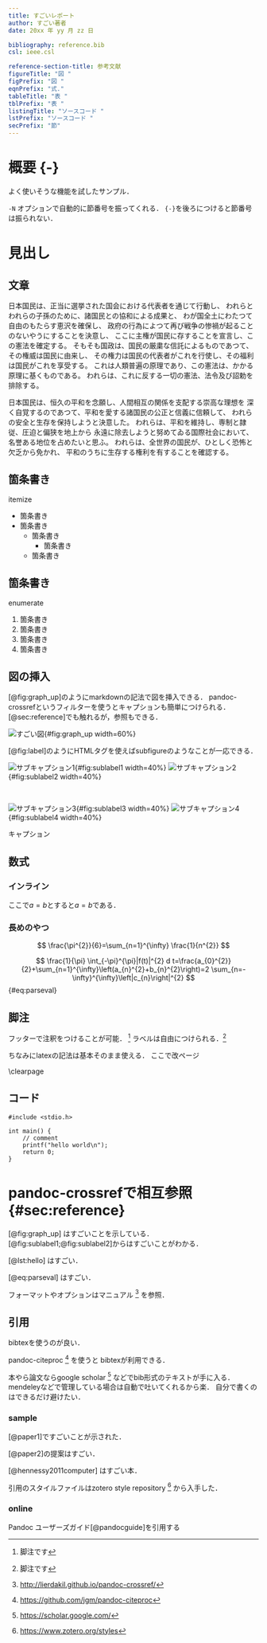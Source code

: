 ```yaml
---
title: すごいレポート
author: すごい著者
date: 20xx 年 yy 月 zz 日

bibliography: reference.bib
csl: ieee.csl

reference-section-title: 参考文献
figureTitle: "図 "
figPrefix: "図 "
eqnPrefix: "式."
tableTitle: "表 "
tblPrefix: "表 "
listingTitle: "ソースコード "
lstPrefix: "ソースコード "
secPrefix: "節"
---
```



# 概要 {-}

よく使いそうな機能を試したサンプル．

`-N` オプションで自動的に節番号を振ってくれる．
`{-}`を後ろにつけると節番号は振られない．

# 見出し
## 文章

日本国民は、正当に選挙された国会における代表者を通じて行動し、
われらとわれらの子孫のために、諸国民との協和による成果と、
わが国全土にわたつて自由のもたらす恵沢を確保し、
政府の行為によつて再び戦争の惨禍が起ることのないやうにすることを決意し、
ここに主権が国民に存することを宣言し、この憲法を確定する。
そもそも国政は、国民の厳粛な信託によるものであつて、その権威は国民に由来し、
その権力は国民の代表者がこれを行使し、その福利は国民がこれを享受する。
これは人類普遍の原理であり、この憲法は、かかる原理に基くものである。
われらは、これに反する一切の憲法、法令及び詔勅を排除する。

日本国民は、恒久の平和を念願し、人間相互の関係を支配する崇高な理想を
深く自覚するのであつて、平和を愛する諸国民の公正と信義に信頼して、
われらの安全と生存を保持しようと決意した。
われらは、平和を維持し、専制と隷従、圧迫と偏狭を地上から
永遠に除去しようと努めてゐる国際社会において、名誉ある地位を占めたいと思ふ。
われらは、全世界の国民が、ひとしく恐怖と欠乏から免かれ、
平和のうちに生存する権利を有することを確認する。


## 箇条書き

itemize

- 箇条書き
- 箇条書き
    - 箇条書き
        - 箇条書き
    - 箇条書き

## 箇条書き 

enumerate

1. 箇条書き
1. 箇条書き
1. 箇条書き
1. 箇条書き

## 図の挿入

[@fig:graph_up]のようにmarkdownの記法で図を挿入できる．
pandoc-crossrefというフィルターを使うとキャプションも簡単につけられる．
[@sec:reference]でも触れるが，参照もできる．

![すごい図](figs/graph_up.png){#fig:graph_up width=60%}

[@fig:label]のようにHTMLタグを使えばsubfigureのようなことが一応できる．

<div id="fig:label">

![サブキャプション1](figs/graph_up.png){#fig:sublabel1 width=40%}
![サブキャプション2](figs/graph_down.png){#fig:sublabel2 width=40%}

<br>

![サブキャプション3](figs/graph_up.png){#fig:sublabel3 width=40%}
![サブキャプション4](figs/graph_down.png){#fig:sublabel4 width=40%}

キャプション
</div>

## 数式
### インライン

ここで$a=b$とすると$a=b$である．

### 長めのやつ

$$ \frac{\pi^{2}}{6}=\sum_{n=1}^{\infty} \frac{1}{n^{2}} $$

$$
\frac{1}{\pi} \int_{-\pi}^{\pi}|f(t)|^{2} d t=\frac{a_{0}^{2}}{2}+\sum_{n=1}^{\infty}\left(a_{n}^{2}+b_{n}^{2}\right)=2 \sum_{n=-\infty}^{\infty}\left|c_{n}\right|^{2}
$$ {#eq:parseval}

## 脚注

フッターで注釈をつけることが可能． [^1]
ラベルは自由につけられる．[^nice-label]

ちなみにlatexの記法は基本そのまま使える．
ここで改ページ

[^1]: 脚注です
[^nice-label]: 脚注です

\clearpage

## コード

```{#lst:hello .c .numberLines caption="すごいコード．"}
#include <stdio.h>

int main() {
    // comment
    printf("hello world\n");
    return 0;
}
```



# pandoc-crossrefで相互参照 {#sec:reference}

[@fig:graph_up] はすごいことを示している．
[@fig:sublabel1;@fig:sublabel2]からはすごいことがわかる．

[@lst:hello] はすごい．

[@eq:parseval] はすごい．

フォーマットやオプションはマニュアル [^crossref] を参照．


[^crossref]: http://lierdakil.github.io/pandoc-crossref/


## 引用

bibtexを使うのが良い．

pandoc-citeproc [^citeproc] を使うと
bibtexが利用できる．

本やら論文ならgoogle scholar [^google] などでbib形式のテキストが手に入る．
mendeleyなどで管理している場合は自動で吐いてくれるから楽．
自分で書くのはできるだけ避けたい．


### sample

[@paper1]ですごいことが示された．

[@paper2]の提案はすごい．

[@hennessy2011computer] はすごい本．

引用のスタイルファイルはzotero style repository [^zotero] から入手した．

[^citeproc]: https://github.com/jgm/pandoc-citeproc
[^zotero]: https://www.zotero.org/styles
[^google]: https://scholar.google.com/

### online

Pandoc ユーザーズガイド[@pandocguide]を引用する

